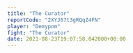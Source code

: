 ```yaml
---
title: "The Curator"
reportCode: "2XYJ67t3gRQqZ4FN"
player: "Demypom"
fight: "The Curator"
date: 2021-08-23T19:07:58.042000+00:00
---
```

